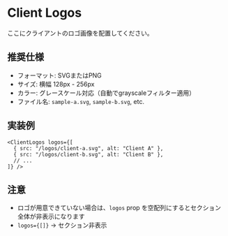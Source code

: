 # Client Logos

ここにクライアントのロゴ画像を配置してください。

## 推奨仕様
- フォーマット: SVGまたはPNG
- サイズ: 横幅 128px - 256px
- カラー: グレースケール対応（自動でgrayscaleフィルター適用）
- ファイル名: `sample-a.svg`, `sample-b.svg`, etc.

## 実装例
```tsx
<ClientLogos logos={[
  { src: "/logos/client-a.svg", alt: "Client A" },
  { src: "/logos/client-b.svg", alt: "Client B" },
  // ...
]} />
```

## 注意
- ロゴが用意できていない場合は、`logos` prop を空配列にするとセクション全体が非表示になります
- `logos={[]}` → セクション非表示
